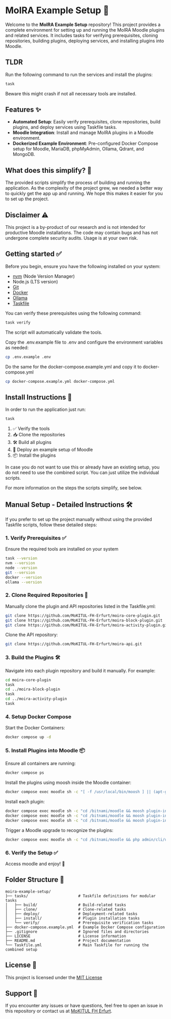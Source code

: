 # MoIRA Example Setup 🚀

Welcome to the **MoIRA Example Setup** repository! This project provides a complete environment for setting up and running the MoIRA Moodle plugins and related services. It includes tasks for verifying prerequisites, cloning repositories, building plugins, deploying services, and installing plugins into Moodle.

## TLDR

Run the following command to run the services and install the plugins:

```bash
task
```

Beware this might crash if not all necessary tools are installed.

## Features ✨

- **Automated Setup**: Easily verify prerequisites, clone repositories, build plugins, and deploy services using Taskfile tasks.
- **Moodle Integration**: Install and manage MoIRA plugins in a Moodle environment.
- **Dockerized Example Environment**: Pre-configured Docker Compose setup for Moodle, MariaDB, phpMyAdmin, Ollama, Qdrant, and MongoDB.

## What does this simplify? 🤔

The provided scripts simplify the process of building and running the application.
As the complexity of the project grew, we needed a better way to quickly get the app up and running.
We hope this makes it easier for you to set up the project.

## Disclaimer ⚠️
This project is a by-product of our research and is not intended for productive Moodle installations. The code may contain bugs and has not undergone complete security audits. Usage is at your own risk.

## Getting started ✅

Before you begin, ensure you have the following installed on your system:

- [nvm](https://github.com/nvm-sh/nvm) (Node Version Manager)
- Node.js (LTS version)
- [Git](https://git-scm.com/)
- [Docker](https://www.docker.com/)
- [Ollama](https://ollama.com/)
- [Taskfile](https://taskfile.dev)

You can verify these prerequisites using the following command:
```bash
task verify
```

The script will automatically validate the tools.

Copy the .env.example file to .env and configure the environment variables as needed:

```bash
cp .env.example .env
```

Do the same for the docker-compose.example.yml and copy it to docker-compose.yml

```bash
cp docker-compose.example.yml docker-compose.yml
```

## Install Instructions 🏁

In order to run the application just run:

```bash
task
```

1. ✅ Verify the tools
2. 📥 Clone the repositories
3. 🛠️ Build all plugins
4. 🐳 Deploy an example setup of Moodle
5. 📦 Install the plugins

In case you do not want to use this or already have an existing setup, you do not need to use the combined script. 
You can just utilize the individual scripts.

For more information on the steps the scripts simplify, see below.

## Manual Setup - Detailed Instructions 🛠️

If you prefer to set up the project manually without using the provided Taskfile scripts, follow these detailed steps:

### 1. Verify Prerequisites ✅

Ensure the required tools are installed on your system

```bash
task --version
nvm --version
node --version
git --version
docker --version
ollama --version
```

### 2. Clone Required Repositories 📂
Manually clone the plugin and API repositories listed in the Taskfile.yml:

```bash
git clone https://github.com/MoKITUL-FH-Erfurt/moira-core-plugin.git
git clone https://github.com/MoKITUL-FH-Erfurt/moira-block-plugin.git
git clone https://github.com/MoKITUL-FH-Erfurt/moira-activity-plugin.git
```

Clone the API repository:

```bash
git clone https://github.com/MoKITUL-FH-Erfurt/moira-api.git
```

### 3. Build the Plugins 🛠️
Navigate into each plugin repository and build it manually. For example:

```bash
cd moira-core-plugin
task
cd ../moira-block-plugin
task
cd ../moira-activity-plugin
task
```

### 4. Setup Docker Compose

Start the Docker Containers:
```bash
docker compose up -d
```

### 5. Install Plugins into Moodle 📦
Ensure all containers are running:
```bash
docker compose ps
```

Install the plugins using moosh inside the Moodle container:

```bash
docker compose exec moodle sh -c "[ -f /usr/local/bin/moosh ] || (apt-get update && apt-get install -y git unzip && cd /tmp && git clone https://github.com/tmuras/moosh && cd moosh && composer install && ln -s \$(pwd)/moosh.php /usr/local/bin/moosh)"
```

Install each plugin:

```bash
docker compose exec moodle sh -c "cd /bitnami/moodle && moosh plugin-install /bitnami/moodle/moira-core-plugin"
docker compose exec moodle sh -c "cd /bitnami/moodle && moosh plugin-install /bitnami/moodle/moira-block-plugin"
docker compose exec moodle sh -c "cd /bitnami/moodle && moosh plugin-install /bitnami/moodle/moira-activity-plugin"
```

Trigger a Moodle upgrade to recognize the plugins:

```bash
docker compose exec moodle sh -c "cd /bitnami/moodle && php admin/cli/upgrade.php --non-interactive"
```

### 6. Verify the Setup ✅

Access moodle and enjoy! 🚀

## Folder Structure 📂

```plaintext
moira-example-setup/
├── tasks/                      # Taskfile definitions for modular tasks
│   ├── build/                  # Build-related tasks
│   ├── clone/                  # Clone-related tasks
│   ├── deploy/                 # Deployment-related tasks
│   ├── install/                # Plugin installation tasks
│   └── verify/                 # Prerequisite verification tasks
├── docker-compose.example.yml  # Example Docker Compose configuration
├── .gitignore                  # Ignored files and directories
├── LICENSE                     # License information
├── README.md                   # Project documentation
└── Taskfile.yml                # Main Taskfile for running the combined setup
```

## License 📜

This project is licensed under the [MIT License](LICENSE)

## Support  💬
If you encounter any issues or have questions, feel free to open an issue in this repository or contact us at [MoKITUL FH Erfurt](https://github.com/MoKITUL-FH-Erfurt).

